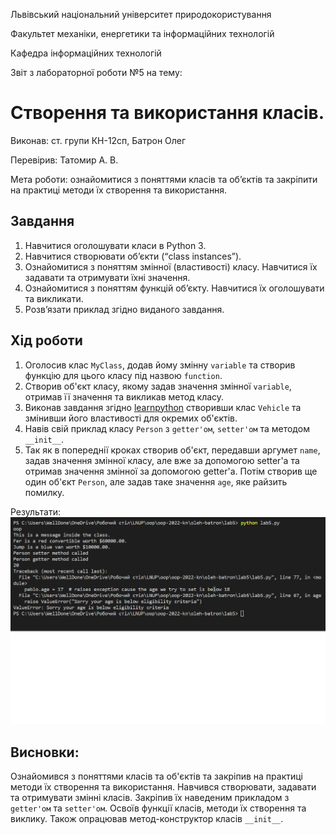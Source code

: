 Львівський національний університет природокористування

Факультет механіки, енергетики та інформаційних технологій

Кафедра інформаційних технологій

Звіт з лабораторної роботи №5 на тему:

# Створення та використання класів.

Виконав: ст. групи КН-12сп, Батрон Олег

Перевірив: Татомир А. В.

Мета роботи: ознайомитися з поняттями класів та об’єктів та закріпити на практиці методи їх створення та використання.


## Завдання
1. Навчитися оголошувати класи в Python 3.
2. Навчитися створювати об’єкти (“class instances”).
3. Ознайомитися з поняттям змінної (властивості) класу. Навчитися їх задавати та отримувати їхні значення.
4. Ознайомитися з поняттям функцій об’єкту. Навчитися їх оголошувати та викликати.
5. Розв’язати приклад згідно виданого завдання.


## Хід роботи
1. Оголосив клас `MyClass`, додав йому змінну `variable` та створив функцію для цього класу під назвою `function`.
2. Створив об'єкт класу, якому задав значення змінної `variable`, отримав її значення та викликав метод класу.
3. Виконав завдання згідно [learnpython](learnpython.org) створивши клас `Vehicle` та змінивши його властивості для окремих об'єктів.
4. Навів свій приклад класу `Person` з `getter'ом`, `setter'ом` та методом `__init__`.
5. Так як в попереднії кроках створив об'єкт, передавши аргумет `name`, задав значення змінної класу, але вже за допомогою setter'а
та отримав значення змінної за допомогою getter'а. Потім створив ще один об'єкт `Person`, але задав таке значення `age`, яке райзить помилку.

Результати:
![alt](./img/1.png)

## Висновки:
Ознайомився з поняттями класів та об'єктів та закріпив на практиці методи їх створення та використання. Навчився створювати, задавати та отримувати змінні класів. Закріпив їх наведеним прикладом з `getter'ом` та `setter'ом`. Освоїв функції класів, методи їх створення та виклику. Також опрацював метод-конструктор класів `__init__`.
